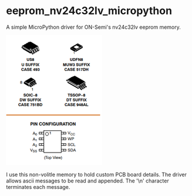# eeprom_nv24c32lv_micropython
A simple MicroPython driver for ON-Semi's nv24c32lv eeprom memory.

![picture](https://github.com/charkster/eeprom_nv24c32lv_micropython/blob/main/nv24c32lv_package.png)

I use this non-volitle memory to hold custom PCB board details. The driver allows ascii messages to be read and appended. The '\n' character terminates each message.
